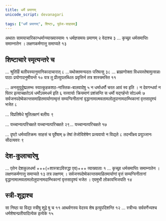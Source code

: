 ```yaml
---    
title: धर्मे प्रमाणम्  
unicode_script: devanagari  
  
tags: ["धर्मे प्रमाणम्", शिष्टाः, पूर्वज-साहसम्]
---
```


अथातः सामयाचारिकान्धर्मान्व्याख्यास्यामः १ धर्मज्ञसमयः प्रमाणम् २ वेदाश्च ३ … कृच्छ्रा धर्मसमाप्तिः समाम्नातेन । लक्षणकर्मणात्तु समाप्यते १३

## शिष्टाचारे स्मृत्यन्तरे च
… श्रुतिर्हि बलीयस्यानुमानिकादाचारात् ८ …यथोक्तमन्यदतः परिषत्सु ३८ … ब्राह्मणोक्ता विधयस्तेषामुत्सन्नाः पाठाः प्रयोगादनुमीयन्ते १० यत्र तु प्रीत्युपलब्धितः प्रवृत्तिर्न तत्र शास्त्रमस्ति ११

… अनसूयुर्दुष्प्रलम्भः स्यात्कुहकशठ-नास्तिक-बालवादेषु ५ न धर्माधर्मौ चरत आवं स्व इति । न देवगन्धर्वा न पितर इत्याचक्षतेऽयं धर्मोऽयमधर्म इति ६ यत्त्वार्याः क्रियमाणं प्रशंसन्ति स धर्मो यद्गर्हन्ते सोऽधर्मः ७  सर्वजनपदेष्वेकान्तसमाहितमार्याणाम्वृत्तं सम्यग्विनीतानां वृद्धानामात्मवतामलोलुपानामदाम्भिकानां वृत्तसादृश्यं भजेत ८

… विप्रतिषेधे श्रुतिलक्षणं बलीयः ९

… यच्चान्यत्परिचक्षते यच्चान्यत्परिचक्षते २९…  यच्चान्यत्परिचक्षते १७

…  दृष्टो धर्मव्यतिक्रमः साहसं च पूर्वेषाम् ७ तेषां तेजोविशेषेण प्रत्यवायो न विद्यते ८ तदन्वीक्ष्य प्रयुञ्जानः सीदत्यवरः ९


## देश-कुलाचारेषु
… एतेन देशकुलधर्मा +++(=शास्त्राऽविरुद्धा एव)+++ व्याख्याताः १ … कृच्छ्रा धर्मसमाप्तिः समाम्नातेन । लक्षणकर्मणात्तु समाप्यते १३  तत्र लक्षणम् । सर्वजनपदेष्वेकान्तसमाहितमार्याणां वृत्तं सम्यग्विनीतानां वृद्धानामात्मवतामलोलुपानामदाम्भिकानां वृत्तसादृश्यं भजेत । एवमुभौ लोकावभिजयति १४

## स्त्री-शूद्राश्च
सा निष्ठा या विद्या स्त्रीषु शूद्रे षु च ११ आथर्वणस्य वेदस्य शेष इत्युपदिशन्ति १२ … स्त्रीभ्यः सर्ववर्णेभ्यश्च धर्मशेषान्प्रतीयादित्येक इत्येके १५
